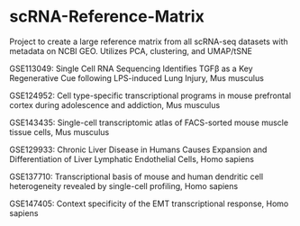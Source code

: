 # scRNA-Reference-Matrix
Project to create a large reference matrix from all scRNA-seq datasets with metadata on NCBI GEO. Utilizes PCA, clustering, and UMAP/tSNE

GSE113049: Single Cell RNA Sequencing Identifies TGFβ as a Key Regenerative Cue following LPS-induced Lung Injury, Mus musculus

GSE124952: Cell type-specific transcriptional programs in mouse prefrontal cortex during adolescence and addiction, Mus musculus

GSE143435: Single-cell transcriptomic atlas of FACS-sorted mouse muscle tissue cells, Mus musculus

GSE129933: Chronic Liver Disease in Humans Causes Expansion and Differentiation of Liver Lymphatic Endothelial Cells, Homo sapiens

GSE137710: Transcriptional basis of mouse and human dendritic cell heterogeneity revealed by single-cell profiling, Homo sapiens

GSE147405: Context specificity of the EMT transcriptional response, Homo sapiens
